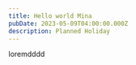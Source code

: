 ```yaml
---
title: Hello world Mina
pubDate: 2023-05-09T04:00:00.000Z
description: Planned Holiday
---
```


loremdddd

